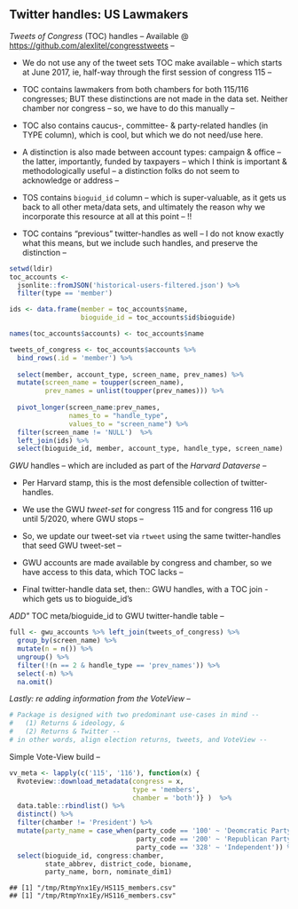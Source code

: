 Twitter handles: US Lawmakers
-----------------------------

*Tweets of Congress* (TOC) handles – Available @
<a href="https://github.com/alexlitel/congresstweets" class="uri">https://github.com/alexlitel/congresstweets</a>
–

-   We do not use any of the tweet sets TOC make available – which
    starts at June 2017, ie, half-way through the first session of
    congress 115 –

-   TOC contains lawmakers from both chambers for both 115/116
    congresses; BUT these distinctions are not made in the data set.
    Neither chamber nor congress – so, we have to do this manually –

-   TOC also contains caucus-, committee- & party-related handles (in
    TYPE column), which is cool, but which we do not need/use here.

-   A distinction is also made between account types: campaign & office
    – the latter, importantly, funded by taxpayers – which I think is
    important & methodologically useful – a distinction folks do not
    seem to acknowledge or address –

-   TOS contains `bioguid_id` column – which is super-valuable, as it
    gets us back to all other meta/data sets, and ultimately the reason
    why we incorporate this resource at all at this point – !!

-   TOC contains “previous” twitter-handles as well – I do not know
    exactly what this means, but we include such handles, and preserve
    the distinction –

``` r
setwd(ldir)
toc_accounts <- 
  jsonlite::fromJSON('historical-users-filtered.json') %>% 
  filter(type == 'member')

ids <- data.frame(member = toc_accounts$name,
                  bioguide_id = toc_accounts$id$bioguide)

names(toc_accounts$accounts) <- toc_accounts$name 

tweets_of_congress <- toc_accounts$accounts %>% 
  bind_rows(.id = 'member') %>%
  
  select(member, account_type, screen_name, prev_names) %>% 
  mutate(screen_name = toupper(screen_name),
         prev_names = unlist(toupper(prev_names))) %>%
  
  pivot_longer(screen_name:prev_names,
               names_to = "handle_type", 
               values_to = "screen_name") %>%
  filter(screen_name != 'NULL')  %>%
  left_join(ids) %>%
  select(bioguide_id, member, account_type, handle_type, screen_name)
```

*GWU* handles – which are included as part of the *Harvard Dataverse* –

-   Per Harvard stamp, this is the most defensible collection of
    twitter-handles.

-   We use the GWU *tweet-set* for congress 115 and for congress 116 up
    until 5/2020, where GWU stops –

-   So, we update our tweet-set via `rtweet` using the same
    twitter-handles that seed GWU tweet-set –

-   GWU accounts are made available by congress and chamber, so we have
    access to this data, which TOC lacks –

-   Final twitter-handle data set, then:: GWU handles, with a TOC join -
    which gets us to bioguide\_id’s

*ADD"* TOC meta/bioguide\_id to GWU twitter-handle table –

``` r
full <- gwu_accounts %>% left_join(tweets_of_congress) %>%
  group_by(screen_name) %>%
  mutate(n = n()) %>%
  ungroup() %>%
  filter(!(n == 2 & handle_type == 'prev_names')) %>%
  select(-n) %>%
  na.omit()
```

*Lastly: re adding information from the VoteView* –

``` r
# Package is designed with two predominant use-cases in mind --
#   (1) Returns & ideology, &
#   (2) Returns & Twitter --
# in other words, align election returns, tweets, and VoteView --
```

Simple Vote-View build –

``` r
vv_meta <- lapply(c('115', '116'), function(x) {
  Rvoteview::download_metadata(congress = x, 
                               type = 'members', 
                               chamber = 'both')} )  %>%
  data.table::rbindlist() %>%
  distinct() %>%
  filter(chamber != 'President') %>%
  mutate(party_name = case_when(party_code == '100' ~ 'Deomcratic Party',
                                party_code == '200' ~ 'Republican Party',
                                party_code == '328' ~ 'Independent')) %>%
  select(bioguide_id, congress:chamber, 
         state_abbrev, district_code, bioname, 
         party_name, born, nominate_dim1)
```

    ## [1] "/tmp/RtmpYnx1Ey/HS115_members.csv"
    ## [1] "/tmp/RtmpYnx1Ey/HS116_members.csv"
